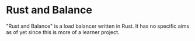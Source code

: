 # Rust and Balance
"Rust and Balance" is a load balancer written in Rust.
It has no specific aims as of yet since this is more of a learner project.